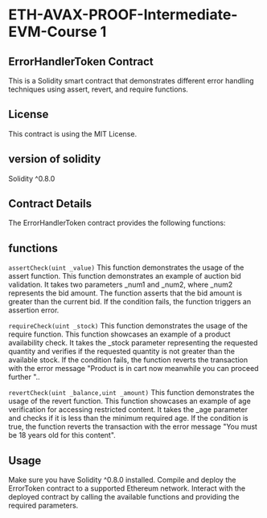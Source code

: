 # ETH-AVAX-PROOF-Intermediate-EVM-Course 1
## ErrorHandlerToken Contract
This is a Solidity smart contract that demonstrates different error handling techniques using assert, revert, and require functions.

## License
This contract is using the MIT License.

## version of solidity
Solidity ^0.8.0

## Contract Details
The ErrorHandlerToken contract provides the following functions:

## functions
`assertCheck(uint _value)`
This function demonstrates the usage of the assert function. This function demonstrates an example of auction bid validation. It takes two parameters _num1 and _num2, where _num2 represents the bid amount. The function asserts that the bid amount is greater than the current bid. If the condition fails, the function triggers an assertion error.

`requireCheck(uint _stock)`
This function demonstrates the usage of the require function. This function showcases an example of a product availability check. It takes the _stock parameter representing the requested quantity and verifies if the requested quantity is not greater than the available stock. If the condition fails, the function reverts the transaction with the error message "Product is in cart now meanwhile you can proceed further "..

`revertCheck(uint _balance,uint _amount)`
This function demonstrates the usage of the revert function. This function showcases an example of age verification for accessing restricted content. It takes the _age parameter and checks if it is less than the minimum required age. If the condition is true, the function reverts the transaction with the error message "You must be 18 years old for this content".

## Usage
Make sure you have Solidity ^0.8.0 installed. Compile and deploy the ErrorToken contract to a supported Ethereum network. Interact with the deployed contract by calling the available functions and providing the required parameters.


